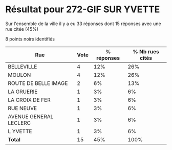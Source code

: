 # Résultat pour 272-GIF SUR YVETTE

Sur l'ensemble de la ville il y a eu 33 réponses dont 15 réponses avec une rue citée (45%)

8 points noirs identifiés

| Rue | Vote | % réponses | % Nb rues cités|
|-----|------|------------|----------------|
| BELLEVILLE | 4 | 12% | 26%|
| MOULON | 4 | 12% | 26%|
| ROUTE DE BELLE IMAGE | 2 | 6% | 13%|
| LA GRUERIE | 1 | 3% | 6%|
| LA CROIX DE FER | 1 | 3% | 6%|
| RUE NEUVE | 1 | 3% | 6%|
| AVENUE GENERAL LECLERC | 1 | 3% | 6%|
| L YVETTE | 1 | 3% | 6%|
| **Total** | 15 | 45% | 100%|
